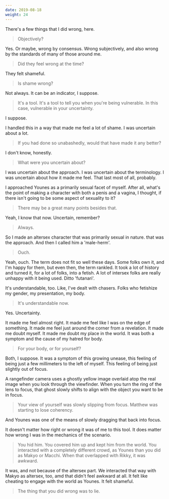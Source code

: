 ```yaml
---
date: 2019-08-18
weight: 24
---
```


There's a few things that I did wrong, here.

> Objectively?

Yes. Or maybe, wrong by consensus. Wrong subjectively, and also wrong by the standards of many of those around me.

> Did they feel wrong at the time?

They felt shameful.

> Is shame wrong?

Not always. It can be an indicator, I suppose.

> It's a tool. It's a tool to tell you when you're being vulnerable. In this case, vulnerable in your uncertainty.

I suppose.

I handled this in a way that made me feel a lot of shame. I was uncertain about a lot.

> If you had done so unabashedly, would that have made it any better?

I don't know, honestly.

> What were you uncertain about?

I was uncertain about the approach. I was uncertain about the terminology. I was uncertain about how it made me feel. That last most of all, probably.

I approached Younes as a primarily sexual facet of myself. After all, what's the point of making a character with both a penis and a vagina, I thought, if there isn't going to be some aspect of sexuality to it?

> There may be a great many points besides that.

Yeah, I know that now. Uncertain, remember?

> Always.

So I made an altersex character that was primarily sexual in nature. that was the approach. And then I called him a 'male-herm'.

> Ouch.

Yeah, ouch. The term does not fit so well these days. Some folks own it, and I'm happy for them, but even then, the term rankled. It took a lot of history and turned it, for a lot of folks, into a fetish. A lot of intersex folks are really unhappy with it being used. Ditto 'futanari'.

It's understandable, too. Like, I've dealt with chasers. Folks who fetishize my gender, my presentation, my body.

> It's understandable now.

Yes. Uncertainty.

It made me feel almost right. It made me feel like I was on the edge of something. It made me feel just around the corner from a revelation. It made me doubt myself. It made me doubt my place in the world. It was both a symptom and the cause of my hatred for body.

> For your body, or for yourself?

Both, I suppose. It was a symptom of this growing unease, this feeling of being just a few millimeters to the left of myself. This feeling of being just slightly out of focus.

A rangefinder camera uses a ghostly yellow image overlaid atop the real image when you look through the viewfinder. When you turn the ring of the lens to focus, that ghost slowly shifts to align with the object you want to be in focus.

> Your view of yourself was slowly slipping from focus. Matthew was starting to lose coherency.

And Younes was one of the means of slowly dragging that back into focus.

It doesn't matter how right or wrong it was of me to this tool. It does matter how wrong I was in the mechanics of the scenario.

> You hid him. You covered him up and kept him from the world. You interacted with a completely different crowd, as Younes than you did as Makyo or Macchi. When that overlapped with Rikky, it was awkward.

It was, and not because of the altersex part. We interacted that way with Makyo as altersex, too, amd that didn't feel awkward at all. It felt like cheating to engage with the world as Younes. It felt shameful.

> The thing that you did wrong was to lie.
